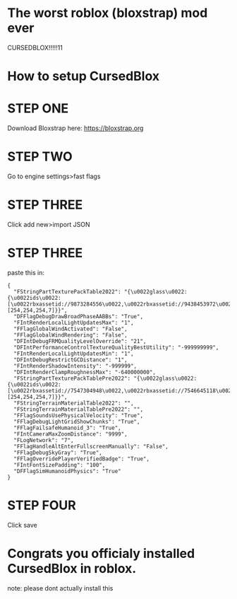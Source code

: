 # The worst roblox (bloxstrap) mod ever
CURSEDBLOX!!!!!11

# How to setup CursedBlox

# STEP ONE

Download Bloxstrap here:
https://bloxstrap.org

# STEP TWO

Go to engine settings>fast flags

# STEP THREE

Click add new>import JSON

# STEP THREE

paste this in:
```
{
  "FStringPartTexturePackTable2022": "{\u0022glass\u0022:{\u0022ids\u0022:[\u0022rbxassetid://9873284556\u0022,\u0022rbxassetid://9438453972\u0022],\u0022color\u0022:[254,254,254,7]}}",
  "DFFlagDebugDrawBroadPhaseAABBs": "True",
  "FIntRenderLocalLightUpdatesMax": "1",
  "FFlagGlobalWindActivated": "False",
  "FFlagGlobalWindRendering": "False",
  "DFIntDebugFRMQualityLevelOverride": "21",
  "DFIntPerformanceControlTextureQualityBestUtility": "-999999999",
  "FIntRenderLocalLightUpdatesMin": "1",
  "DFIntDebugRestrictGCDistance": "1",
  "FIntRenderShadowIntensity": "-999999",
  "DFIntRenderClampRoughnessMax": "-640000000",
  "FStringPartTexturePackTablePre2022": "{\u0022glass\u0022:{\u0022ids\u0022:[\u0022rbxassetid://7547304948\u0022,\u0022rbxassetid://7546645118\u0022],\u0022color\u0022:[254,254,254,7]}}",
  "FStringTerrainMaterialTable2022": "",
  "FStringTerrainMaterialTablePre2022": "",
  "FFlagSoundsUsePhysicalVelocity": "True",
  "FFlagDebugLightGridShowChunks": "True",
  "FFlagFailsafeHumanoid_3": "True",
  "FIntCameraMaxZoomDistance": "9999",
  "FLogNetwork": "7",
  "FFlagHandleAltEnterFullscreenManually": "False",
  "FFlagDebugSkyGray": "True",
  "FFlagOverridePlayerVerifiedBadge": "True",
  "FIntFontSizePadding": "100",
  "DFFlagSimHumanoidPhysics": "True"
}
```

# STEP FOUR

Click save

# Congrats you officialy installed CursedBlox in roblox.








note: please dont actually install this


